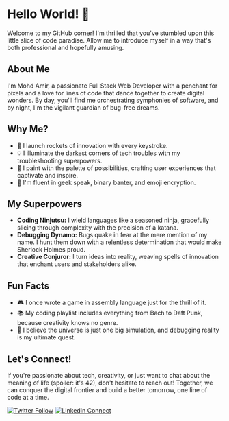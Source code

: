 # Hello World! 👋

Welcome to my GitHub corner! I'm thrilled that you've stumbled upon this little slice of code paradise. Allow me to introduce myself in a way that's both professional and hopefully amusing.

## About Me

I'm Mohd Amir, a passionate Full Stack Web Developer with a penchant for pixels and a love for lines of code that dance together to create digital wonders. By day, you'll find me orchestrating symphonies of software, and by night, I'm the vigilant guardian of bug-free dreams.

## Why Me?

- 🚀 I launch rockets of innovation with every keystroke.
- 💡 I illuminate the darkest corners of tech troubles with my troubleshooting superpowers.
- 🎨 I paint with the palette of possibilities, crafting user experiences that captivate and inspire.
- 🤖 I'm fluent in geek speak, binary banter, and emoji encryption.

## My Superpowers

- **Coding Ninjutsu:** I wield languages like a seasoned ninja, gracefully slicing through complexity with the precision of a katana.
- **Debugging Dynamo:** Bugs quake in fear at the mere mention of my name. I hunt them down with a relentless determination that would make Sherlock Holmes proud.
- **Creative Conjuror:** I turn ideas into reality, weaving spells of innovation that enchant users and stakeholders alike.

## Fun Facts

- 🎮 I once wrote a game in assembly language just for the thrill of it.
- 📚 My coding playlist includes everything from Bach to Daft Punk, because creativity knows no genre.
- 🌌 I believe the universe is just one big simulation, and debugging reality is my ultimate quest.

## Let's Connect!

If you're passionate about tech, creativity, or just want to chat about the meaning of life (spoiler: it's 42), don't hesitate to reach out! Together, we can conquer the digital frontier and build a better tomorrow, one line of code at a time.

[![Twitter Follow](https://img.shields.io/twitter/follow/webdevamir?style=social)](https://twitter.com/@webdevamir) [![LinkedIn Connect](https://img.shields.io/badge/-Connect-blue?style=flat&logo=Linkedin&logoColor=white&link=https://www.linkedin.com/in/mohd-amir-7b89612b9/)](https://www.linkedin.com/in/mohd-amir-7b89612b9/)
